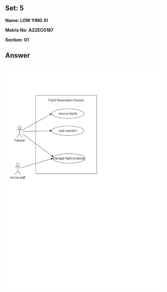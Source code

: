 ## Set: 5

**Name: LOW YING XI**

**Matrix No: A22EC0187**

**Section: 01**

## Answer

<img src="drawio/uc_3.jpg" alt=""/></a>